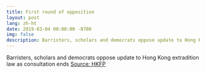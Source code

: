 ```yaml
---
title: First round of opposition
layout: post
lang: zh-ht
date: 2019-03-04 00:00:00 -0700
img: false
description: Barristers, scholars and democrats oppose update to Hong Kong extradition law as consultation ends
---
```


Barristers, scholars and democrats oppose update to Hong Kong extradition law as consultation ends
[Source: HKFP](https://www.hongkongfp.com/2019/03/05/jumping-gun-barristers-scholars-democrats-oppose-update-hong-kong-extradition-law-consultation-ends/)